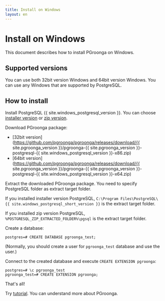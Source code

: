 ```yaml
---
title: Install on Windows
layout: en
---
```


# Install on Windows

This document describes how to install PGroonga on Windows.

## Supported versions

You can use both 32bit version Windows and 64bit version Windows. You can use any Windows that are supported by PostgreSQL.

## How to install

Install PostgreSQL {{ site.windows_postgresql_version }}. You can choose [installer version](http://www.enterprisedb.com/products-services-training/pgdownload) or [zip version](http://www.enterprisedb.com/products-services-training/pgbindownload).

Download PGroonga package:

  * [32bit version](https://github.com/pgroonga/pgroonga/releases/download/{{ site.pgroonga_version }}/pgroonga-{{ site.pgroonga_version }}-postgresql-{{ site.windows_postgresql_version }}-x86.zip)
  * [64bit version](https://github.com/pgroonga/pgroonga/releases/download/{{ site.pgroonga_version }}/pgroonga-{{ site.pgroonga_version }}-postgresql-{{ site.windows_postgresql_version }}-x64.zip)

Extract the downloaded PGroonga package. You need to specify PostgreSQL folder as extract target folder.

If you installed installer version PostgreSQL, `C:\Program Files\PostgreSQL\{{ site.windows_postgresql_short_version }}` is the extract target folder.

If you installed zip version PostgreSQL, `%POSTGRESQL_ZIP_EXTRACTED_FOLDER%\pgsql` is the extract target folder.

Create a database:

```text
postgres=# CREATE DATABASE pgroonga_test;
```

(Normally, you should create a user for `pgroonga_test` database and use the user.)

Connect to the created database and execute `CREATE EXTENSION pgroonga`:

```text
postgres=# \c pgroonga_test
pgroonga_test=# CREATE EXTENSION pgroonga;
```

That's all!

Try [tutorial](../tutorial/). You can understand more about PGroonga.
